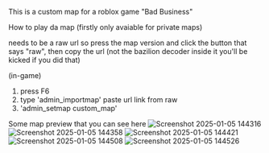 This is a custom map for a roblox game "Bad Business"

How to play da map (firstly only avaiable for private maps)

needs to be a raw url so press the map version and click the button that says "raw", then copy the url (not the bazilion decoder inside it you'll be kicked if you did that)

(in-game)
1. press F6
2. type 'admin_importmap' paste url link from raw
3. 'admin_setmap custom_map'



Some map preview that you can see here
![Screenshot 2025-01-05 144316](https://github.com/user-attachments/assets/ee35dd7d-ecdf-48ed-a0b0-c9ffc5ed8bc3)
![Screenshot 2025-01-05 144358](https://github.com/user-attachments/assets/11dd3da8-ddf3-458e-a55d-13c46ebf48ca)
![Screenshot 2025-01-05 144421](https://github.com/user-attachments/assets/39bf800e-a4ae-4ec6-b5e8-d68fc8b6ddd5)
![Screenshot 2025-01-05 144508](https://github.com/user-attachments/assets/fc2d27b3-453c-4070-9ad4-852f52590182)
![Screenshot 2025-01-05 144526](https://github.com/user-attachments/assets/cff02d82-286b-40dd-a0ed-6c98c12d38d6)
